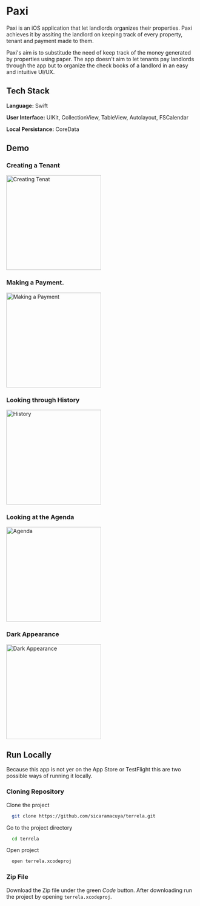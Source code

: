 
# Paxi

Paxi is an iOS application that let landlords organizes their properties. Paxi achieves it by assiting the landlord on keeping track of every property, tenant and payment made to them.

Paxi's aim is to substitude the need of keep track of the money generated by properties using paper. The app doesn't aim to let tenants pay landlords through the app but to organize the check books of a landlord in an easy and intuitive UI/UX.
## Tech Stack

**Language:** Swift

**User Interface:** UIKit, CollectionView, TableView, Autolayout, FSCalendar

**Local Persistance:** CoreData


## Demo

### Creating a Tenant
<img src="https://user-images.githubusercontent.com/69913812/153274689-33a35f9d-9cfd-4174-9e7a-f11d106e1efe.gif" alt="Creating Tenat" width="250"/>

### Making a Payment.
<img src="https://user-images.githubusercontent.com/69913812/153275782-dd9116d5-1d0e-42ca-803c-0a5afd92ccb7.gif" alt="Making a Payment" width="250"/>

### Looking through History
<img src="https://user-images.githubusercontent.com/69913812/153276713-21cc6d55-8d96-449a-98c2-6fd480ad68a7.gif" alt="History" width="250"/>

### Looking at the Agenda
<img src="https://user-images.githubusercontent.com/69913812/153276262-7dd56ee8-c740-43c4-8546-38a77468b9ac.gif" alt="Agenda" width="250"/>

### Dark Appearance
<img src="https://user-images.githubusercontent.com/69913812/153277082-7e09bbd7-1efc-44db-b28b-b94874cd970a.gif" alt="Dark Appearance" width="250"/>

## Run Locally
Because this app is not yer on the App Store or TestFlight this are two possible ways of running it locally.

### Cloning Repository
Clone the project

```bash
  git clone https://github.com/sicaramacuya/terrela.git
```

Go to the project directory

```bash
  cd terrela
```

Open project

```bash
  open terrela.xcodeproj
```
### Zip File
Download the Zip file under the green *Code* button. After downloading run the project by opening `terrela.xcodeproj`.
